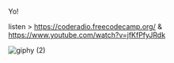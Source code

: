 Yo! 

listen > https://coderadio.freecodecamp.org/  &  https://www.youtube.com/watch?v=jfKfPfyJRdk




![giphy (2)](https://user-images.githubusercontent.com/81531002/187689633-c4af0c03-01b3-465c-8491-d057d6893276.gif)


